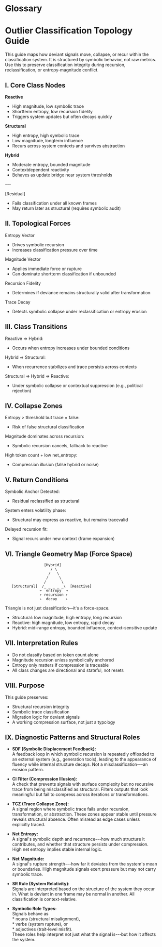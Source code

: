 # Glossary

Outlier Classification Topology Guide
=====================================

This guide maps how deviant signals move, collapse, or recur within the
classification system. It is structured by symbolic behavior, not raw
metrics. Use this to preserve classification integrity during recursion,
reclassification, or entropy-magnitude conflict.


I. Core Class Nodes
------------------------------------------------------------------------

**Reactive**
  * High magnitude, low symbolic trace
  * Shortterm entropy, low recursion fidelity
  * Triggers system updates but often decays quickly

**Structural**
  * High entropy, high symbolic trace
  * Low magnitude, longterm influence
  * Recurs across system contexts and survives abstraction

**Hybrid**
  * Moderate entropy, bounded magnitude
  * Contextdependent reactivity
  * Behaves as update bridge near system thresholds

\-\-\-

[Residual]
  * Fails classification under all known frames
  * May return later as structural (requires symbolic audit)


II. Topological Forces
------------------------------------------------------------------------

Entropy Vector
  * Drives symbolic recursion
  * Increases classification pressure over time

Magnitude Vector
  * Applies immediate force or rupture
  * Can dominate shortterm classification if unbounded

Recursion Fidelity
  * Determines if deviance remains structurally valid after transformation

Trace Decay
  * Detects symbolic collapse under reclassification or entropy erosion


III. Class Transitions
------------------------------------------------------------------------

Reactive => Hybrid:
  * Occurs when entropy increases under bounded conditions

Hybrid => Structural:
  * When recurrence stabilizes and trace persists across contexts

Structural => Hybrid => Reactive:
  * Under symbolic collapse or contextual suppression 
    (e.g., political rejection)


IV. Collapse Zones
------------------------------------------------------------------------

Entropy > threshold but trace = false:
  * Risk of false structural classification

Magnitude dominates across recursion:
  * Symbolic recursion cancels, fallback to reactive

High token count + low net_entropy:
  * Compression illusion (false hybrid or noise)


V. Return Conditions
------------------------------------------------------------------------

Symbolic Anchor Detected:
  * Residual reclassified as structural

System enters volatility phase:
  * Structural may express as reactive, but remains tracevalid

Delayed recursion fit:
  * Signal recurs under new context (frame expansion)


VI. Triangle Geometry Map (Force Space)
------------------------------------------------------------------------

```
                  [Hybrid]
                     / \
                    /   \
                   /     \
                  /       \
   [Structural]  /_ _ _ _ _\  [Reactive]
                ←  entropy  →
                ↑ recursion ↑
                ↓  decay    ↓
```

Triangle is not just classification—it's a force-space.

  * Structural: low magnitude, high entropy, long recursion
  * Reactive: high magnitude, low entropy, rapid decay
  * Hybrid: mid-range entropy, bounded influence, context-sensitive update


VII. Interpretation Rules
------------------------------------------------------------------------

  * Do not classify based on token count alone
  * Magnitude recursion unless symbolically anchored
  * Entropy only matters if compression is traceable
  * All class changes are directional and stateful, not resets


VIII. Purpose
------------------------------------------------------------------------

This guide preserves:

  * Structural recursion integrity
  * Symbolic trace classification
  * Migration logic for deviant signals
  * A working compression surface, not just a typology


IX. Diagnostic Patterns and Structural Roles
------------------------------------------------------------------------

  * __SDF (Symbolic Displacement Feedback):__  
  A feedback loop in which symbolic recursion is repeatedly
  offloaded to an external system (e.g., generation tools), leading
  to the appearance of fluency while internal structure decays. Not
  a misclassification---an erosion pattern.

  * __CI Filter (Compression Illusion):__  
  A check that prevents signals with surface complexity but no
  recursive trace from being misclassified as structural. Filters
  outputs that look meaningful but fail to compress across
  iterations or transformations.

  * __TCZ (Trace Collapse Zone):__  
  A signal region where symbolic trace fails under recursion,
  transformation, or abstraction. These zones appear stable until
  pressure reveals structural absence. Often misread as edge cases
  unless explicitly traced.

  * __Net Entropy:__  
  A signal's symbolic depth and recurrence---how much structure it
  contributes, and whether that structure persists under
  compression. High net entropy implies stable internal logic.

  * __Net Magnitude:__  
  A signal's rupture strength---how far it deviates from the
  system's mean or boundaries. High magnitude signals exert
  pressure but may not carry symbolic trace.

  * __SR Rule (System Relativity):__  
  Signals are interpreted based on the structure of the system they
  occur in. What is deviant in one frame may be normal in another.
  All classification is context-relative.

  * __Symbolic Role Types:__  
  Signals behave as  
  \* nouns (structural misalignment),  
  \* verbs (system rupture), or  
  \* adjectives (trait-level misfit).   
  These roles help interpret not just what the signal is---but how it affects the
  system.
  